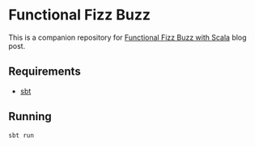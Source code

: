 # Functional Fizz Buzz

This is a companion repository for [Functional Fizz Buzz with Scala](https://reactivedu.com/blog/tutorials/functional-fizz-buzz-with-scala/) blog post.

## Requirements

- [sbt](https://www.scala-sbt.org/)

## Running

`sbt run`
